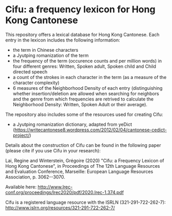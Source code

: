 # Cifu: a frequency lexicon for Hong Kong Cantonese

This repository offers a lexical database for Hong Kong Cantonese. Each entry in the lexicon includes the following information:
- the term in Chinese characters
- a Jyutping romanization of the term
- the frequency of the term (occurence counts and per million words) in four different genres: Written, Spoken adult, Spoken child and Child directed speech
- a count of the strokes in each character in the term (as a measure of the character complexity)
- 6 measures of the Neighborhood Density of each entry (distinguishing whether insertion/deletion are allowed when searching for neighbors and the genre from which frequencies are retrived to calculate the Neighborhood Density: Written, Spoken Adult or their average).

The repository also includes some of the resources used for creating Cifu:
- a Jyutping romanization dictionary, adapted from yeDict (https://writecantonese8.wordpress.com/2012/02/04/cantonese-cedict-project/)

Details about the construction of Cifu can be found in the following paper (please cite if you use Cifu in your research):

Lai, Regine and Winterstein, Grégoire (2020) "Cifu: a Frequency Lexicon of Hong Kong Cantonese", in Proceedings of The 12th Language Resources and Evaluation Conference, Marseille: European Language Resources Association, p. 3062--3070.

Available here: http://www.lrec-conf.org/proceedings/lrec2020/pdf/2020.lrec-1.374.pdf

Cifu is a registered language resource with the ISRLN (321-291-722-262-7):
http://www.islrn.org/resources/321-291-722-262-7/
